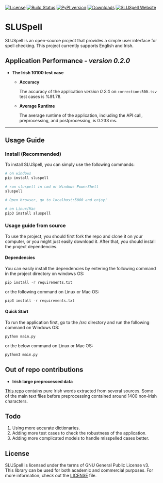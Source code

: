 <a href="https://opensource.org/licenses/GPL-3.0"><img src="https://img.shields.io/badge/License-GPL%20v3-blue.svg" alt="License"></a>
[![Build Status](https://app.travis-ci.com/MahdiRahbar/SLUSpell.svg?branch=main)](https://app.travis-ci.com/MahdiRahbar/SLUSpell)
[![PyPI version](https://badge.fury.io/py/SLUSpell.svg)](https://badge.fury.io/py/SLUSpell)
[![Downloads](https://pepy.tech/badge/sluspell)](https://pepy.tech/project/sluspell)
<a href="http://www.sluspell.com/" target="_blank"><img src="https://img.shields.io/website-up-down-green-red/http/monip.org.svg" alt="SLUSpell Website"></a>
<!-- [![PyPi version](https://pypip.in/v/SLUSpell/badge.png)](https://crate.io/packages/SLUSpell/)
[![PyPi download](https://pypip.in/d/SLUSpell/badge.png)](https://crate.io/packages/SLUSpell/) -->


# SLUSpell

SLUSpell is an open-source project that provides a simple user interface for spell checking. This project currently supports English and Irish. 

## Application Performance - *version 0.2.0*
- **The Irish 10100 test case**
	- **Accuracy**
	
		The accuracy of the application *version 0.2.0* on `corrections500.tsv` test cases is %91.78.
	- **Average Runtime**
	
		The average runtime of the application, including the API call, preprocessing, and postprocessing, is 0.233 ms. 
	
*****
## Usage Guide 

### Install (Recommended)
To install SLUSpell, you can simply use the following commands: 
```Python
# on windows
pip install sluspell

# run sluspell in cmd or Windows PowerShell 
sluspell

# Open browser, go to localhost:5000 and enjoy!

# on Linux/Mac 
pip3 install sluspell
```

### Usage guide from source
To use the project, you should first fork the repo and clone it on your computer, or you might just easily download it. After that, you should install the project dependencies. 

#### Dependencies
You can easily install the dependencies by entering the following command in the project directory on windows OS:
```Python
pip install -r requirements.txt
```
or the following command on Linux or Mac OS: 
```Python
pip3 install -r requirements.txt
```
#### Quick Start
To run the application first, go to the */src* directory and run the following command on Windows OS: 
```Python
python main.py
```
or the below command on Linux or Mac OS:
```Python 
python3 main.py
```

## Out of repo contributions
- **Irish large preprocessed data**

[This repo](https://github.com/Annoyed-Raven/Irish_processing) contains pure Irish words extracted from several sources. Some of the main text files before preprocessing contained around 1400 non-Irish characters.



## Todo 
1. Using more accurate dictionaries.
2. Adding more test cases to check the robustness of the application. 
3. Adding more complicated models to handle misspelled cases better.

## License
SLUSpell is licensed under the terms of GNU General Public License v3. This library can be used for both academic and commercial purposes. For more information, check out the [LICENSE](https://github.com/MahdiRahbar/Spell_Checker/blob/main/LICENSE.txt) file.
